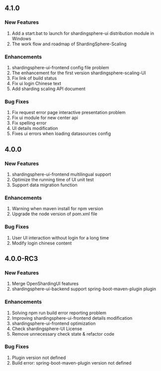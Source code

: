 ## 4.1.0

### New Features

1. Add a start.bat to launch for shardingsphere-ui distribution module in Windows
1. The work flow and roadmap of ShardingSphere-Scaling

### Enhancements

1. shardingsphere-ui-frontend config file problem
1. The enhancement for the first version shardingsphere-scaling-UI
1. Fix link of build status
1. Fix ui login Chinese text
1. Add sharding scaling API document

### Bug Fixes

1. Fix request error page interactive presentation problem
1. Fix ui module for new center api 
1. Fix spelling error
1. UI details modification
1. Fixes ui errors when loading datasources config

## 4.0.0

### New Features

1. shardingsphere-ui-frontend multilingual support
1. Optimize the running time of UI unit test
1. Support data migration function

### Enhancements

1. Warning when maven install for npm version
1. Upgrade the node version of pom.xml file

### Bug Fixes

1. User UI interaction without login for a long time
1. Modify login chinese content

## 4.0.0-RC3

### New Features

1. Merge OpenShardingUI features
1. shardingsphere-ui-backend support spring-boot-maven-plugin plugin

### Enhancements

1. Solving npm run build error reporting problem
1. Improving shardingsphere-ui-frontend details modification
1. shardingsphere-ui-frontend optimization
1. Check shardingsphere-UI License
1. Remove unnecessary check state & refactor code

### Bug Fixes

1. Plugin version not defined
1. Build error: spring-boot-maven-plugin version not defined